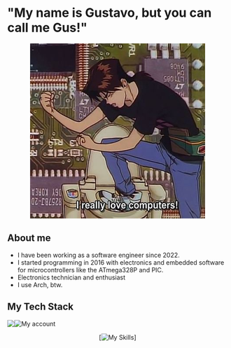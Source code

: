 # "My name is Gustavo, but you can call me Gus!"

<p align="center">
    <img src="./src/assets/computer.jpg" />
</p>


## About me
- I have been working as a software engineer since 2022.  
- I started programming in 2016 with electronics and embedded software for microcontrollers like the ATmega328P and PIC.
- Electronics technician and enthusiast
- I use Arch, btw.  

## My Tech Stack  

<p align="center">
<img align='left' src="https://github-readme-stats.vercel.app/api?username=oprimogus&show_icons=true&theme=transparent">

![My account](https://github-readme-stats.vercel.app/api/top-langs/?username=oprimogus&theme=transparent&include_all_commits=true&count_private=true&layout=compact)

</p>


<div align="center">
  
[![My Skills](https://skillicons.dev/icons?i=go,typescript,java,spring,kotlin,nodejs,react,next,vue,angular,tailwind,aws,gcp,terraform,git,grafana,prometheus,k8s,postgres,redis)]
</div>